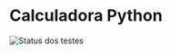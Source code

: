 # Calculadora Python

![Status dos testes](https://github.com/Matheus-Herreira-Orestes/Calculadora-CI/actions/workflows/python-app.yml/badge.svg)


